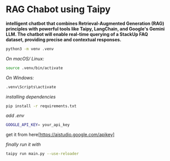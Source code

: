 # RAG Chabot using Taipy

**intelligent chatbot that combines Retrieval-Augmented Generation (RAG) principles with powerful tools like Taipy, LangChain, and Google's Gemini LLM. The chatbot will enable real-time querying of a StackUp FAQ dataset, providing precise and contextual responses.**

```bash
python3 -m venv .venv
```


*On macOS/ Linux:*
```bash
source .venv/bin/activate
```

*On Windows:*
```bash
.venv\Scripts\activate
```

*installing dependencies*

```bash
pip install -r requirements.txt
```

*add .env*

```bash
GOOGLE_API_KEY= your_api_key
```

get it from here[https://aistudio.google.com/apikey] 


*finally run it with*

```bash
taipy run main.py --use-reloader
```



```
